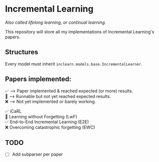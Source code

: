 # Incremental Learning

*Also called lifelong learning, or continual learning.*

This repository will store all my implementations of Incremental Learning's papers.

## Structures

Every model must inherit `inclearn.models.base.IncrementalLearner`.

## Papers implemented:

:white_check_mark: --> Paper implemented & reached expected (or more) results.\
:construction: --> Runnable but not yet reached expected results.\
:x: --> Not yet implemented or barely working.

:white_check_mark: iCaRL\
:construction: Learning without Forgetting (LwF)\
:white_check_mark: End-to-End Incremental Learning (E2E)\
:x: Overcoming catastrophic forgetting (EWC)



## TODO

- [ ] Add subparser per paper
